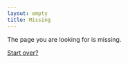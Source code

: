 ```yaml
---
layout: empty
title: Missing
---
```

The page you are looking for is missing.

<a href="/">Start over?</a>